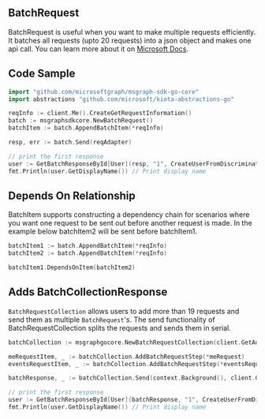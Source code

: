 ## BatchRequest

BatchRequest is useful when you want to make multiple requests efficiently. It batches all requests (upto 20 requests) into a json object and makes one api call. You can learn more about it on [Microsoft Docs](https://docs.microsoft.com/en-us/graph/json-batching). 

## Code Sample

```go
import "github.com/microsoftgraph/msgraph-sdk-go-core"
import abstractions "github.com/microsoft/kiota-abstractions-go"

reqInfo := client.Me().CreateGetRequestInformation()
batch := msgraphsdkcore.NewBatchRequest()
batchItem := batch.AppendBatchItem(*reqInfo)

resp, err := batch.Send(reqAdapter)

// print the first response
user := GetBatchResponseById[User](resp, "1", CreateUserFromDiscriminatorValue) // returns a serialized response
fmt.Println(user.GetDisplayName()) // Print display name
```

## Depends On Relationship

BatchItem supports constructing a dependency chain for scenarios where you want one request to be sent out before another request is made. In the example below batchItem2 will be sent before batchItem1.

```go
batchItem1 := batch.AppendBatchItem(*reqInfo)
batchItem2 := batch.AppendBatchItem(*reqInfo)

batchItem1.DependsOnItem(batchItem2)
```

## Adds BatchCollectionResponse

`BatchRequestCollection` allows users to add more than 19 requests and send them as multiple `BatchRequest`'s. The send functionality of BatchRequestCollection splits the requests and sends them in serial.

```go
batchCollection := msgraphgocore.NewBatchRequestCollection(client.GetAdapter())

meRequestItem, _ := batchCollection.AddBatchRequestStep(*meRequest)
eventsRequestItem, _ := batchCollection.AddBatchRequestStep(*eventsRequest)

batchResponse, _ := batchCollection.Send(context.Background(), client.GetAdapter())

// print the first response
user := GetBatchResponseById[User](batchResponse, "1", CreateUserFromDiscriminatorValue) // returns a serialized response
fmt.Println(user.GetDisplayName()) // Print display name
```
